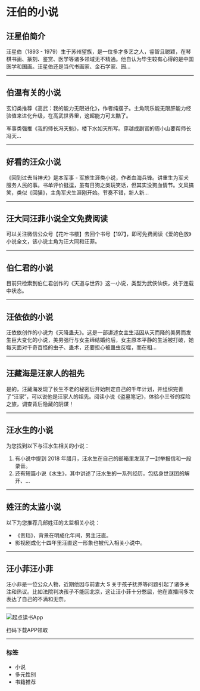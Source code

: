 # 汪伯的小说

## 汪星伯简介

汪星伯（1893 - 1979）生于苏州望族，是一位多才多艺之人，睿智且聪颖，在琴棋书画、篆刻、鉴赏、医学等诸多领域无不精通。他自认为毕生较有心得的是中国医学和国画。汪星伯还是当代书画家、金石学家、园...

---

## 伯温有关的小说

玄幻类推荐《高武：我的能力无限进化》，作者纯摆子。主角阮乐能无限肝能力经验值来进化升级，在高武世界里，这超能力可太酷了。 

军事类强推《我的师长冯天魁》，楼下水如天所写。穿越成副官的周小山要帮师长冯天...

---

## 好看的汪众小说

《回到过去当神犬》是本军事 - 军旅生涯类小说，作者血海兵锋。讲重生为军犬服务人民的事。书单评价挺逗，虽有日狗之类玩笑话，但其实没狗血情节。文风搞笑，类似《回猫》，主角军犬生涯刚开始。节奏不错，新人新...

---

## 汪大同汪菲小说全文免费阅读

可以关注微信公众号【花叶书楼】去回个书号【197】，即可免费阅读《爱的色放》小说全文，该小说主角为汪大同和汪菲。

---

## 伯仁君的小说

目前只检索到伯仁君创作的《天道与世界》这一小说，类型为武侠仙侠，处于连载中状态。

---

## 汪依依的小说

汪依依创作的小说为《天降蛊夫》。这是一部讲述女主生活因从天而降的美男而发生巨大变化的小说，美男强行与女主缔结婚约后，女主原本平静的生活被打破，她每天面对千奇百怪的虫子、蛊术，还要担心被蛊虫反噬，而在相...

---

## 汪藏海是汪家人的祖先

是的，汪藏海发现了长生不老的秘密后开始制定自己的千年计划，并组织完善了“汪家”，可以说他是汪家人的祖先。阅读小说《盗墓笔记》，体验小三爷的探险之旅，调查背后隐藏的阴谋！

---

## 汪水生的小说

为您找到以下与汪水生相关的小说： 
1. 有小说中提到 2018 年腊月，汪水生在自己的邮箱里发现了一封举报信和一段录音。 
2. 还有短篇小说《水生》，其中讲述了汪水生的一系列经历，包括身世谜团的解开、...

---

## 姓汪的太监小说

以下为您推荐几部姓汪的太监相关小说： 
- 《贵珰》，背景在明成化年间，男主汪直。 
- 影视剧成化十四年里汪直这一形象也被代入相关小说中。

---

## 汪小菲汪小菲

汪小菲是一位公众人物，近期他因与前妻大 S 关于孩子抚养等问题引起了诸多关注和热议。比如法院判决孩子不能回北京，这让汪小菲十分憋屈，他在直播间多次表达了自己的不满和无奈。

---

![起点读书App](https://imgservices-1252317822.image.myqcloud.com/coco/s03032023/fb9dbdd4.avvf16.png) 

扫码下载APP领取

---

### 标签

- 小说
- 多元性别
- 书籍推荐